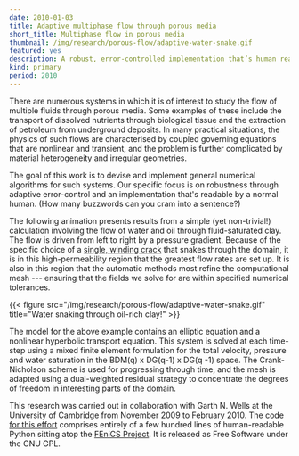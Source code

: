 ```yaml
---
date: 2010-01-03
title: Adaptive multiphase flow through porous media
short_title: Multiphase flow in porous media
thumbnail: /img/research/porous-flow/adaptive-water-snake.gif
featured: yes
description: A robust, error-controlled implementation that’s human readable.
kind: primary
period: 2010
---
```


There are numerous systems in which it is of interest to study the
flow of multiple fluids through porous media. Some examples of these
include the transport of dissolved nutrients through biological tissue
and the extraction of petroleum from underground deposits. In many
practical situations, the physics of such flows are characterised by
coupled governing equations that are nonlinear and transient, and the
problem is further complicated by material heterogeneity and irregular
geometries.

The goal of this work is to devise and implement general numerical
algorithms for such systems. Our specific focus is on robustness
through adaptive error-control and an implementation that's readable
by a normal human. (How many buzzwords can you cram into a sentence?)

The following animation presents results from a simple (yet
non-trivial!) calculation involving the flow of water and oil through
fluid-saturated clay. The flow is driven from left to right by a
pressure gradient. Because of the specific choice of a [single,
winding crack][dealiiexample] that snakes through the domain, it is in
this high-permeability region that the greatest flow rates are set
up. It is also in this region that the automatic methods most refine
the computational mesh --- ensuring that the fields we solve for are
within specified numerical tolerances.

{{< figure src="/img/research/porous-flow/adaptive-water-snake.gif" title="Water snaking through oil-rich clay!" >}}

The model for the above example contains an elliptic equation and a
nonlinear hyperbolic transport equation. This system is solved at each
time-step using a mixed finite element formulation for the total
velocity, pressure and water saturation in the BDM(q) x DG(q-1) x DG(q
-1) space. The Crank-Nicholson scheme is used for progressing through
time, and the mesh is adapted using a dual-weighted residual strategy
to concentrate the degrees of freedom in interesting parts of the
domain.

This research was carried out in collaboration with Garth N. Wells at
the University of Cambridge from November 2009 to February 2010\. The
[code for this effort][src] comprises entirely of a few hundred lines
of human-readable Python sitting atop the [FEniCS Project][fpo]. It is
released as Free Software under the GNU GPL.

[dealiiexample]: http://www.dealii.org/6.2.1/doxygen/deal.II/step_21.html#plain-Singlecurvingcrackpermeability
[src]: http://localhost/files/projects/adaptive-porous-flow/adaptive-porous-flow.zip
[fpo]: http://fenicsproject.org/
